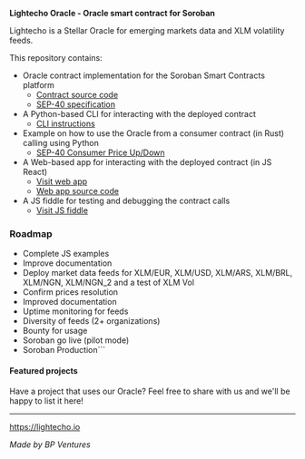 **Lightecho Oracle - Oracle smart contract for Soroban**

Lightecho is a Stellar Oracle for emerging markets data and XLM volatility feeds.

This repository contains:

- Oracle contract implementation for the Soroban Smart Contracts platform
  - [Contract source code](./oracle-onchain/sep40/contract)
  - [SEP-40 specification](https://github.com/stellar/stellar-protocol/blob/master/ecosystem/sep-0040.md)
- A Python-based CLI for interacting with the deployed contract
  - [CLI instructions](./oracle-onchain/sep40/cli)
- Example on how to use the Oracle from a consumer contract (in Rust) calling using Python
  - [SEP-40 Consumer Price Up/Down](./oracle-onchain/sep40/examples/price_up_down)
- A Web-based app for interacting with the deployed contract (in JS React)
  - [Visit web app](https://bp-ventures.github.io/lightecho-stellar-oracle/)
  - [Web app source code](./docs/v2.html)
- A JS fiddle for testing and debugging the contract calls
  - [Visit JS fiddle](https://playcode.io/1594911)

### Roadmap

- Complete JS examples
- Improve documentation
- Deploy market data feeds for XLM/EUR, XLM/USD, XLM/ARS, XLM/BRL, XLM/NGN, XLM/NGN_2 and a test of XLM Vol
- Confirm prices resolution
- Improved documentation
- Uptime monitoring for feeds
- Diversity of feeds (2+ organizations)
- Bounty for usage
- Soroban go live (pilot mode)
- Soroban Production```

#### Featured projects

Have a project that uses our Oracle? Feel free to share with us and we'll be happy to list it here!

---

https://lightecho.io

_Made by BP Ventures_
